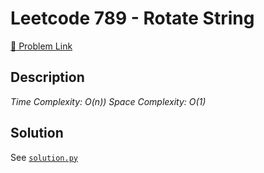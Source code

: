 # Leetcode 789 - Rotate String

[🔗 Problem Link](https://leetcode.com/problems/rotate-string/)

## Description

*Time Complexity: O(n))
Space Complexity: O(1)*

## Solution

See [`solution.py`](solution.py)
